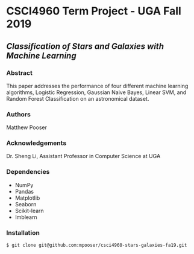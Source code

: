 # CSCI4960 Term Project - UGA Fall 2019

## *Classification of Stars and Galaxies with Machine Learning*

### Abstract

This paper addresses the performance of four different machine learning algorithms,
Logistic Regression, Gaussian Naive Bayes, Linear SVM, and Random Forest Classification on an
astronomical dataset.

### Authors

Matthew Pooser

### Acknowledgements

Dr. Sheng Li, Assistant Professor in Computer Science at UGA

### Dependencies

* NumPy
* Pandas
* Matplotlib
* Seaborn
* Scikit-learn
* Imblearn

### Installation

`$ git clone git@github.com:mpooser/csci4960-stars-galaxies-fa19.git`

